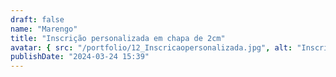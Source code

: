 ```yaml
---
draft: false
name: "Marengo"
title: "Inscrição personalizada em chapa de 2cm"
avatar: { src: "/portfolio/12_Inscricaopersonalizada.jpg", alt: "Inscrição personalizada em Marengo 2cm" }
publishDate: "2024-03-24 15:39"
---
```

